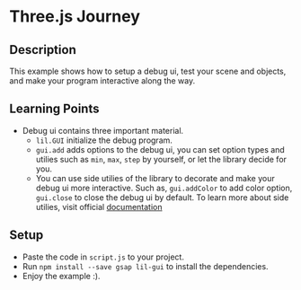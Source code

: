 # Three.js Journey

## Description

This example shows how to setup a debug ui, test your scene and objects, and make your program interactive along the way.

## Learning Points

* Debug ui contains three important material.
    * `lil.GUI` initialize the debug program.
    * `gui.add` adds options to the debug ui, you can set option types and utilies such as `min`, `max`, `step` by yourself, or let the library decide for you.
    * You can use side utilies of the library to decorate and make your debug ui more interactive. Such as, `gui.addColor` to add color option, `gui.close` to
    close the debug ui by default. To learn more about side utilies, visit official [documentation](https://lil-gui.georgealways.com/)

## Setup

* Paste the code in `script.js` to your project.
* Run `npm install --save gsap lil-gui` to install the dependencies.
* Enjoy the example :).
